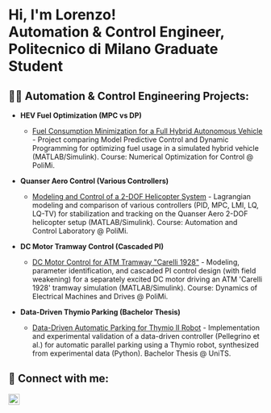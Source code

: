 <h1>Hi, I'm Lorenzo! <br/>Automation & Control Engineer, Politecnico di Milano Graduate Student</h1>

<h2>👨‍💻 Automation & Control Engineering Projects:</h2>

- **HEV Fuel Optimization (MPC vs DP)**
  - [Fuel Consumption Minimization for a Full Hybrid Autonomous Vehicle](https://github.com/Lmarzi/HEV-Fuel-Optimization-MPC-vs-DP) - Project comparing Model Predictive Control and Dynamic Programming for optimizing fuel usage in a simulated hybrid vehicle (MATLAB/Simulink). Course: Numerical Optimization for Control @ PoliMi.

- **Quanser Aero Control (Various Controllers)**
  - [Modeling and Control of a 2-DOF Helicopter System](https://github.com/Lmarzi/QuanserAereo-Control-Lab-Project) - Lagrangian modeling and comparison of various controllers (PID, MPC, LMI, LQ, LQ-TV) for stabilization and tracking on the Quanser Aero 2-DOF helicopter setup (MATLAB/Simulink). Course: Automation and Control Laboratory @ PoliMi.

- **DC Motor Tramway Control (Cascaded PI)**
  - [DC Motor Control for ATM Tramway "Carelli 1928"](https://github.com/Lmarzi/DCMotor-Tramway-Control) - Modeling, parameter identification, and cascaded PI control design (with field weakening) for a separately excited DC motor driving an ATM 'Carelli 1928' tramway simulation (MATLAB/Simulink). Course: Dynamics of Electrical Machines and Drives @ PoliMi.

- **Data-Driven Thymio Parking (Bachelor Thesis)**
  - [Data-Driven Automatic Parking for Thymio II Robot](https://github.com/Lmarzi/DataDriven-Thymio-AutoParking) - Implementation and experimental validation of a data-driven controller (Pellegrino et al.) for automatic parallel parking using a Thymio robot, synthesized from experimental data (Python). Bachelor Thesis @ UniTS.

<h2> 🔗 Connect with me:</h2>

[<img align="left" alt="Lorenzo Marzi | LinkedIn" width="22px" src="https://cdn.jsdelivr.net/npm/simple-icons@v3/icons/linkedin.svg" />][linkedin]

[linkedin]: https://www.linkedin.com/in/lorenzomarzi/
<!--
**joshmadakor1/joshmadakor1** is a ✨ _special_ ✨ repository because its `README.md` (this file) appears on your GitHub profile.

Here are some ideas to get you started:

- 🔭 I’m currently working on ...
- 🌱 I’m currently learning ...
- 👯 I’m looking to collaborate on ...
- 🤔 I’m looking for help with ...
- 💬 Ask me about ...
- 📫 How to reach me: ...
- 😄 Pronouns: ...
- ⚡ Fun fact: ...
-->
